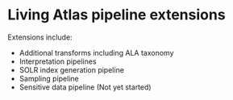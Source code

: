 # Living Atlas pipeline extensions

Extensions include:

* Additional transforms including ALA taxonomy
* Interpretation pipelines
* SOLR index generation pipeline
* Sampling pipeline
* Sensitive data pipeline (Not yet started)

